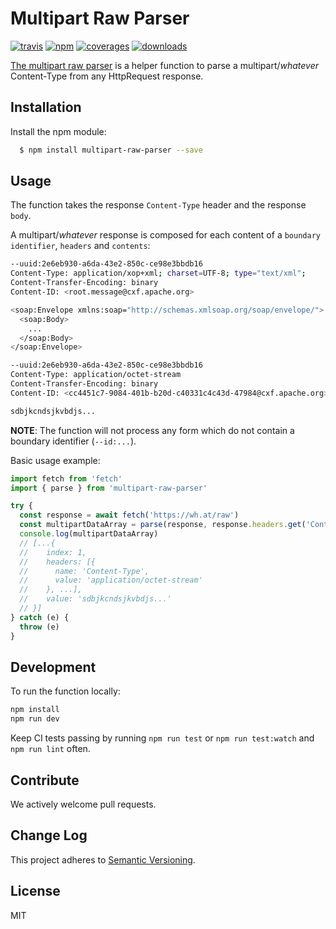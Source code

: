 # Multipart Raw Parser
[![travis][travis-image]][travis-url] [![npm][npm-image]][npm-url] [![coverages][coverage-image]][coverage-url] [![downloads][downloads-image]][downloads-url]

[travis-image]: https://travis-ci.org/Wing-eu/multipart-raw-parser.svg?branch=master
[travis-url]: https://travis-ci.org/Wing-eu/multipart-raw-parser
[npm-image]: https://badge.fury.io/js/multipart-raw-parser.svg
[npm-url]: https://badge.fury.io/js/multipart-raw-parser
[downloads-image]: https://img.shields.io/npm/dm/multipart-raw-parser.svg
[downloads-url]: https://npmjs.org/package/multipart-raw-parser
[coverage-image]: https://img.shields.io/codecov/c/github/Wing-eu/multipart-raw-parser.svg?branch=master
[coverage-url]: https://codecov.io/gh/Wing-eu/multipart-raw-parser?branch=master


[The multipart raw parser](https://github.com/Wing-eu/multipart-raw-parser) is a helper function to parse a multipart/*whatever* Content-Type from any HttpRequest response.

## Installation

Install the npm module:
``` bash
  $ npm install multipart-raw-parser --save
```

## Usage

The function takes the response `Content-Type` header and the response `body`.

A multipart/*whatever* response is composed for each content of a `boundary identifier`, `headers` and `contents`:
``` bash
--uuid:2e6eb930-a6da-43e2-850c-ce98e3bbdb16
Content-Type: application/xop+xml; charset=UTF-8; type="text/xml";
Content-Transfer-Encoding: binary
Content-ID: <root.message@cxf.apache.org>

<soap:Envelope xmlns:soap="http://schemas.xmlsoap.org/soap/envelope/">
  <soap:Body>
    ...
  </soap:Body>
</soap:Envelope>

--uuid:2e6eb930-a6da-43e2-850c-ce98e3bbdb16
Content-Type: application/octet-stream
Content-Transfer-Encoding: binary
Content-ID: <cc4451c7-9084-401b-b20d-c40331c4c43d-47984@cxf.apache.org>

sdbjkcndsjkvbdjs...
```
**NOTE**: The function will not process any form which do not contain a boundary identifier (`--id:...`).

Basic usage example:

``` javascript
import fetch from 'fetch'
import { parse } from 'multipart-raw-parser'

try {
  const response = await fetch('https://wh.at/raw')
  const multipartDataArray = parse(response, response.headers.get('Content-Type'))
  console.log(multipartDataArray)
  // [...{
  //    index: 1,
  //    headers: [{
  //      name: 'Content-Type',
  //      value: 'application/octet-stream'
  //    }, ...],
  //    value: 'sdbjkcndsjkvbdjs...'
  // }]
} catch (e) {
  throw (e)
}
```

## Development

To run the function locally:

``` bash
npm install
npm run dev
```

Keep CI tests passing by running `npm run test` or `npm run test:watch` and `npm run lint` often.

## Contribute

We actively welcome pull requests.

## Change Log

This project adheres to [Semantic Versioning](http://semver.org/).  

## License

MIT
